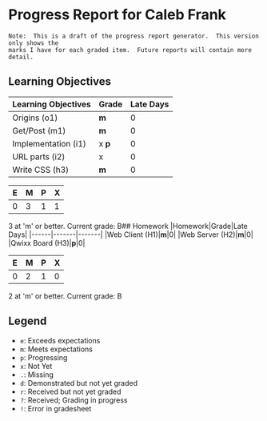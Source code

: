 # Progress Report for Caleb Frank
    Note:  This is a draft of the progress report generator.  This version only shows the
    marks I have for each graded item.  Future reports will contain more detail.
## Learning Objectives
|Learning Objectives|Grade|Late Days|
|------|-------|-------|
|Origins (o1)|**m**|0|
|Get/Post (m1)|**m**|0|
|Implementation (i1)|x **p**|0|
|URL parts (i2)|x|0|
|Write CSS (h3)|**m**|0|

|E|M|P|X|
|------|-------|-------|-------|
|0|3|1|1|

3 at 'm' or better.
Current grade:  B## Homework
|Homework|Grade|Late Days|
|------|-------|-------|
|Web Client (H1)|**m**|0|
|Web Server (H2)|**m**|0|
|Qwixx Board (H3)|**p**|0|

|E|M|P|X|
|------|-------|-------|-------|
|0|2|1|0|

2 at 'm' or better.
Current grade:  B
## Legend 
* `e`: Exceeds expectations
* `m`: Meets expectations
* `p`: Progressing
* `x`: Not Yet
* `.`: Missing
* `d`: Demonstrated but not yet graded
* `r`: Received but not yet graded
* `?`: Received; Grading in progress
* `!`: Error in gradesheet
